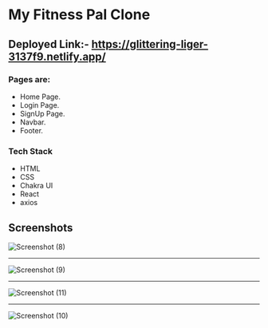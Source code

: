 # My Fitness Pal Clone

## Deployed Link:- https://glittering-liger-3137f9.netlify.app/


### Pages are:

* Home Page.
* Login Page.
* SignUp Page.
* Navbar.
* Footer.


### Tech Stack

* HTML
* CSS
* Chakra UI
* React
* axios

## Screenshots
![Screenshot (8)](https://user-images.githubusercontent.com/107472942/214919562-461faab8-ae8b-4b9c-a63f-976648ea4acd.png)

<hr/>

![Screenshot (9)](https://user-images.githubusercontent.com/107472942/214919864-980f47f4-062d-404f-89db-5d94704de93c.png)

<hr/>

![Screenshot (11)](https://user-images.githubusercontent.com/107472942/214919800-2702a1fd-94a4-4139-8641-988f4c97a4ce.png)

<hr/>

![Screenshot (10)](https://user-images.githubusercontent.com/107472942/214920022-28da0dfe-1f34-46e2-ace4-49ed4c6349fd.png)




